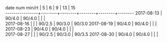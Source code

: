 date num min/rt |    5   |    6   |   9    |   13   |   15   
----------------+--------+--------+--------+--------+--------
2017-08-13      | 90/4.0 | 90/4.0 |        |        |       
2017-08-16      |        |        | 90/2.5 | 90/3.0 | 90/3.0
2017-08-19      | 90/4.0 | 90/4.0 |        |        |       
2017-08-23      | 90/4.0 | 90/4.0 |        |        |       
2017-08-27      |        |        | 90/2.5 | 90/3.0 | 90/3.5
2017-08-30      | 90/4.0 | 90/4.0 |        |        |       
